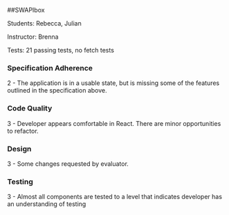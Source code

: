 ##SWAPIbox

Students: Rebecca, Julian

Instructor: Brenna

Tests: 21 passing tests, no fetch tests

### Specification Adherence

2 - The application is in a usable state, but is missing some of the features outlined in the specification above.

### Code Quality

3 - Developer appears comfortable in React. There are minor opportunities to refactor.

### Design

3 - Some changes requested by evaluator.

### Testing

3 - Almost all components are tested to a level that indicates developer has an understanding of testing
